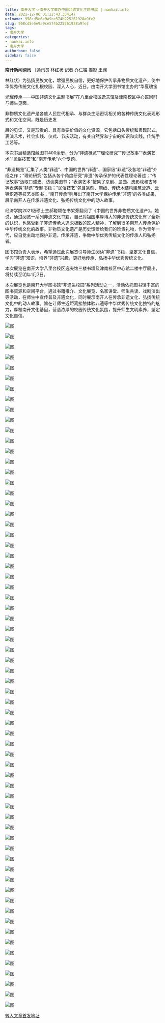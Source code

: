 ```yaml
---
title: 南开大学->南开大学举办中国非遗文化主题书展 | nankai.info
date: 2021-12-06 01:22:43.354147
urlname: 958cd5e6e9a9ce574b225261928a9fe2
slug: 958cd5e6e9a9ce574b225261928a9fe2
tags: 
- 南开大学
categories:
- nankai.info
- 南开大学
authorbox: false
sidebar: false
---
```

**南开新闻网讯** （通讯员 林红状 记者 乔仁铭 摄影 王渊

林红状）为弘扬民族文化，增强民族自信，更好地保护传承非物质文化遗产，使中华优秀传统文化扎根校园、深入人心，近日，由南开大学图书馆主办的“华夏瑰宝

光耀传承——中国非遗文化主题书展”在八里台校区逸夫馆及津南校区中心馆同时与师生见面。

非物质文化遗产是各族人民世代相承、与群众生活密切相关的各种传统文化表现形式和文化空间，既是历史发
<!--more-->
展的见证，又是珍贵的、具有重要价值的文化资源。它包括口头传统和表现形式，表演艺术，社会实践、仪式、节庆活动，有关自然界和宇宙的知识和实践，传统手工艺等。

本次书展精选馆藏图书400余册，分为“非遗概览”“理论研究”“传记故事”“表演艺术”“民俗技艺”和“南开传承”六个专题。

“非遗概览”汇集了人类“非遗”、中国的世界“非遗”、国家级“非遗”及各地“非遗”介绍之作；“理论研究”包括从各个角度研究“非遗”传承保护的代表性理论著述；“传记故事”选取口述史、访谈类图书；“表演艺术”搜集了京剧、昆曲、皮影戏和古琴等表演类“非遗”专题书籍；“民俗技艺”包含篆刻、剪纸、传统木结构建筑营造、云锦织造等技艺类图书；“南开传承”则展出了南开大学保护传承“非遗”的各类成果，展示南开人在传承非遗文化、弘扬传统文化中的动人故事。

经济学院2021级硕士生郝聪颖在书架旁翻阅了《中国的世界非物质文化遗产》。她说，通过阅览一系列非遗文化书籍，自己对祖国丰厚博大的非遗传统文化有了全新的认识，也感受到了非遗传承人追求极致的匠人精神，了解到很多南开人传承保护中华传统文化的故事。非物质文化遗产是历史馈赠给我们的珍贵礼物，作为青年一代，应自觉主动地保护非遗，传承非遗，争做中华优秀传统文化的传承人和弘扬者。

图书馆负责人表示，希望通过此次展览引导师生阅读“非遗”书籍，坚定文化自信，学习“非遗”知识，培养“非遗”兴趣，更好地传承、弘扬中华优秀传统文化。

本次展览在南开大学八里台校区逸夫馆三楼书墙及津南校区中心馆二楼中厅展出，将持续至明年1月7日。

本次展览也是南开大学图书馆“非遗进校园”系列活动之一，活动依托图书馆丰富的图书资源和空间平台，通过书籍推介、文化展览、名家讲堂、师生共读、戏剧演出等活动，在师生中宣传普及非遗文化，同时展示南开人在传承非遗文化、弘扬传统文化中的动人故事。旨在让师生近距离接触体验非遗等中华优秀传统文化独特的魅力，厚植南开文化基因，营造浓厚的校园传统文化氛围，提升师生文明素养，坚定文化自信。

![图](http://news.nankai.edu.cn/ywsd/system/2021/12/03/g)

![图](http://news.nankai.edu.cn/ywsd/system/2021/12/03/p)

![图](http://news.nankai.edu.cn/ywsd/system/2021/12/03/j)

![图](http://news.nankai.edu.cn/ywsd/system/2021/12/03/)

![图](http://news.nankai.edu.cn/ywsd/system/2021/12/03/e)

![图](http://news.nankai.edu.cn/ywsd/system/2021/12/03/7)

![图](http://news.nankai.edu.cn/ywsd/system/2021/12/03/4)

![图](http://news.nankai.edu.cn/ywsd/system/2021/12/03/3)

![图](http://news.nankai.edu.cn/ywsd/system/2021/12/03/9)

![图](http://news.nankai.edu.cn/ywsd/system/2021/12/03/9)

![图](http://news.nankai.edu.cn/ywsd/system/2021/12/03/5)

![图](http://news.nankai.edu.cn/ywsd/system/2021/12/03/3)

![图](http://news.nankai.edu.cn/ywsd/system/2021/12/03/_)

![图](http://news.nankai.edu.cn/ywsd/system/2021/12/03/2)

![图](http://news.nankai.edu.cn/ywsd/system/2021/12/03/6)

![图](http://news.nankai.edu.cn/ywsd/system/2021/12/03/2)

![图](http://news.nankai.edu.cn/ywsd/system/2021/12/03/3)

![图](http://news.nankai.edu.cn/ywsd/system/2021/12/03/4)

![图](http://news.nankai.edu.cn/ywsd/system/2021/12/03/0)

![图](http://news.nankai.edu.cn/ywsd/system/2021/12/03/0)

![图](http://news.nankai.edu.cn/ywsd/system/2021/12/03/0)

![图](http://news.nankai.edu.cn/ywsd/system/2021/12/03/3)

![图](http://news.nankai.edu.cn/ywsd/system/2021/12/03/0)

![图](http://news.nankai.edu.cn/ywsd/system/2021/12/03/0)

![图](http://news.nankai.edu.cn/)

![图](http://news.nankai.edu.cn/ywsd/system/2021/12/03/2)

![图](http://news.nankai.edu.cn/ywsd/system/2021/12/03/3)

![图](http://news.nankai.edu.cn/ywsd/system/2021/12/03/4)

![图](http://news.nankai.edu.cn/)

![图](http://news.nankai.edu.cn/ywsd/system/2021/12/03/0)

![图](http://news.nankai.edu.cn/ywsd/system/2021/12/03/0)

![图](http://news.nankai.edu.cn/ywsd/system/2021/12/03/0)

![图](http://news.nankai.edu.cn/)

![图](http://news.nankai.edu.cn/ywsd/system/2021/12/03/3)

![图](http://news.nankai.edu.cn/ywsd/system/2021/12/03/0)

![图](http://news.nankai.edu.cn/ywsd/system/2021/12/03/0)

![图](http://news.nankai.edu.cn/)

![图](http://news.nankai.edu.cn/ywsd/system/2021/12/03/c)

![图](http://news.nankai.edu.cn/ywsd/system/2021/12/03/i)

![图](http://news.nankai.edu.cn/ywsd/system/2021/12/03/p)

![图](http://news.nankai.edu.cn/)

![图](http://news.nankai.edu.cn/ywsd/system/2021/12/03/n)

![图](http://news.nankai.edu.cn/ywsd/system/2021/12/03/c)

![图](http://news.nankai.edu.cn/ywsd/system/2021/12/03/)

![图](http://news.nankai.edu.cn/ywsd/system/2021/12/03/u)

![图](http://news.nankai.edu.cn/ywsd/system/2021/12/03/d)

![图](http://news.nankai.edu.cn/ywsd/system/2021/12/03/e)

![图](http://news.nankai.edu.cn/ywsd/system/2021/12/03/)

![图](http://news.nankai.edu.cn/ywsd/system/2021/12/03/i)

![图](http://news.nankai.edu.cn/ywsd/system/2021/12/03/a)

![图](http://news.nankai.edu.cn/ywsd/system/2021/12/03/k)

![图](http://news.nankai.edu.cn/ywsd/system/2021/12/03/n)

![图](http://news.nankai.edu.cn/ywsd/system/2021/12/03/a)

![图](http://news.nankai.edu.cn/ywsd/system/2021/12/03/n)

![图](http://news.nankai.edu.cn/ywsd/system/2021/12/03/)

![图](http://news.nankai.edu.cn/ywsd/system/2021/12/03/s)

![图](http://news.nankai.edu.cn/ywsd/system/2021/12/03/w)

![图](http://news.nankai.edu.cn/ywsd/system/2021/12/03/e)

![图](http://news.nankai.edu.cn/ywsd/system/2021/12/03/n)

![图](http://news.nankai.edu.cn/)

![图](http://news.nankai.edu.cn/)

![图](http://news.nankai.edu.cn/ywsd/system/2021/12/03/:)

![图](http://news.nankai.edu.cn/ywsd/system/2021/12/03/p)

![图](http://news.nankai.edu.cn/ywsd/system/2021/12/03/t)

![图](http://news.nankai.edu.cn/ywsd/system/2021/12/03/t)

![图](http://news.nankai.edu.cn/ywsd/system/2021/12/03/h)

[转入文章首发地址](http://news.nankai.edu.cn/ywsd/system/2021/12/03/030049247.shtml)